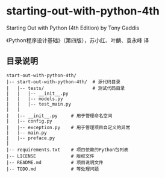 # starting-out-with-python-4th

Starting Out with Python (4th Edition) by Tony Gaddis

《Python程序设计基础》（第四版），苏小红、叶麟、袁永峰 译

## 目录说明

```shell
start-out-with-python-4th/
|-- start-out-with-python-4th/  # 源代码目录
|   |-- tests/                  # 测试代码目录
|   |   |-- __init__.py
|   |   |-- models.py
|   |   |-- test_main.py
|   |
|   |-- __init__.py     # 用于管理命名空间
|   |-- config.py
|   |-- exception.py    # 用于管理项目自定义的异常
|   |-- main.py
|   |-- preface.py      
|
|-- requirements.txt    # 项目依赖的Python包列表
|-- LICENSE             # 版权文件
|-- README.md           # 项目说明文件
|-- TODO.md             # 等处理问题
```
